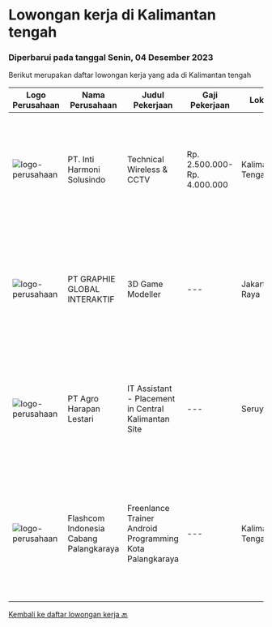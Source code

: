 
  # Lowongan kerja di Kalimantan tengah

  ### Diperbarui pada tanggal Senin, 04 Desember 2023

  Berikut merupakan daftar lowongan kerja yang ada di Kalimantan tengah

  |Logo Perusahaan | Nama Perusahaan | Judul Pekerjaan | Gaji Pekerjaan | Lokasi | Deskripsi | Tanggal diunggah | Pranala |
  | -------------- | --------------- | --------------- | --------- | --------- | -------------- | ------- | ----------- |
  |![logo-perusahaan](https://image-service-cdn.seek.com.au/4da4384406fabd2d801579470d36717aaa68d773/ee4dce1061f3f616224767ad58cb2fc751b8d2dc)|PT. Inti Harmoni Solusindo|Technical Wireless & CCTV|Rp. 2.500.000-Rp. 4.000.000|Kalimantan Tengah|Technical Wireless &amp; CCTVPersyaratan : Minimal lulusan SMK TKJ / Transmisi / Sederajat.  Mengerti dan paham teknologi Wireless Access Point,...|Kamis, 16 November 2023|https://www.jobstreet.co.id/id/job/technical-wireless-cctv-4531402?token=0~4ae7d439-f8e6-41da-845a-121bec89dfea&sectionRank=1&jobId=jobstreet-id-job-4531402|
|![logo-perusahaan](https://image-service-cdn.seek.com.au/4cf2a680e40684f2c1e45f1d04725525a26ebc67/ee4dce1061f3f616224767ad58cb2fc751b8d2dc)|PT GRAPHIE GLOBAL INTERAKTIF|3D Game Modeller|---|Jakarta Raya|Job Responsibilities: Creating 3D Model character for game Smoothing a 3D file Editing 3D File UV Unwrap texturing Humanoid Rigging Required Software...|Senin, 06 November 2023|https://www.jobstreet.co.id/id/job/3d-game-modeller-4519808?token=0~4ae7d439-f8e6-41da-845a-121bec89dfea&sectionRank=2&jobId=jobstreet-id-job-4519808|
|![logo-perusahaan](https://image-service-cdn.seek.com.au/cf504cf0fd63cff79d8947c0ec301d1bfb683f57/ee4dce1061f3f616224767ad58cb2fc751b8d2dc)|PT Agro Harapan Lestari|IT Assistant - Placement in Central Kalimantan Site|---|Seruyan|Job Descriptions: Microsoft Windows Server (2003, 2008R2) administration, installation, disaster recovery planning, backups, performance analysis, and...|Kamis, 09 November 2023|https://www.jobstreet.co.id/id/job/it-assistant-placement-in-central-kalimantan-site-4524501?token=0~4ae7d439-f8e6-41da-845a-121bec89dfea&sectionRank=3&jobId=jobstreet-id-job-4524501|
|![logo-perusahaan](https://i.ibb.co/sqvTCh9/112815900-stock-vector-no-image-available-icon-flat-vector.webp)|Flashcom Indonesia Cabang Palangkaraya|Freenlance Trainer Android Programming Kota Palangkaraya|---|Kalimantan Tengah|- Pendidikan minimal S1- Punya pengalaman di bidang tsb- Cekatan dalam bekerja   Jobdesk- Menguasai Java android programming, android studio &amp;...|Senin, 06 November 2023|https://www.jobstreet.co.id/id/job/freenlance-trainer-android-programming-kota-palangkaraya-1037347041?token=0~4ae7d439-f8e6-41da-845a-121bec89dfea&sectionRank=4&jobId=jobstreet-id-job-1037347041|


  [Kembali ke daftar lowongan kerja 🔙](../README.md#daftar-lowongan-kerja)
  